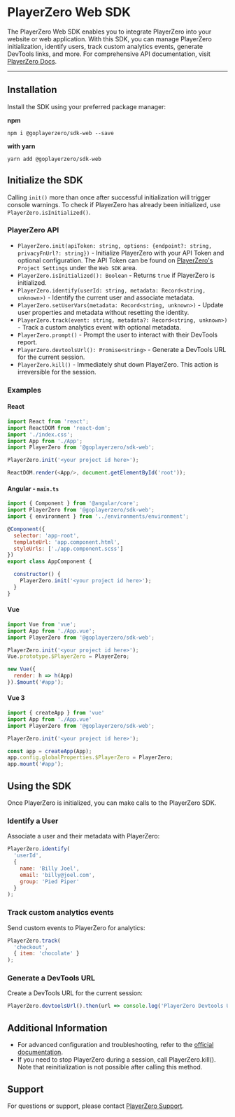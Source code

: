 # PlayerZero Web SDK

The PlayerZero Web SDK enables you to integrate PlayerZero into your website or web application. With this SDK, you can
manage PlayerZero initialization, identify users, track custom analytics events, generate DevTools links, and more. For
comprehensive API documentation,
visit [PlayerZero Docs](https://playerzero.ai/docs/developer-guide/configuration-guides/capturing-user-sessions/npm).

---

## Installation

Install the SDK using your preferred package manager:

**npm**

```shell
npm i @goplayerzero/sdk-web --save
```

**with yarn**

```shell
yarn add @goplayerzero/sdk-web
```

## Initialize the SDK

Calling `init()` more than once after successful initialization will trigger console warnings. To check if PlayerZero
has already been initialized, use `PlayerZero.isInitialized()`.

### PlayerZero API

* `PlayerZero.init(apiToken: string, options: {endpoint?: string, privacyFnUrl?: string})` - Initialize PlayerZero with
  your API Token and optional configuration. The API Token can be found on [PlayerZero's](https://playerzero.ai)
  `Project Settings` under the `Web SDK` area.
* `PlayerZero.isInitialized(): Boolean` - Returns `true` if PlayerZero is initialized.
* `PlayerZero.identify(userId: string, metadata: Record<string, unknown>)` - Identify the current user and associate
  metadata.
* `PlayerZero.setUserVars(metadata: Record<string, unknown>)` - Update user properties and metadata without resetting
  the identity.
* `PlayerZero.track(event: string, metadata?: Record<string, unknown>)` - Track a custom analytics event with optional
  metadata.
* `PlayerZero.prompt()` - Prompt the user to interact with their DevTools report.
* `PlayerZero.devtoolsUrl(): Promise<string>` - Generate a DevTools URL for the current session.
* `PlayerZero.kill()` - Immediately shut down PlayerZero. This action is irreversible for the session.

### Examples

#### React

```javascript
import React from 'react';
import ReactDOM from 'react-dom';
import './index.css';
import App from './App';
import PlayerZero from '@goplayerzero/sdk-web';

PlayerZero.init('<your project id here>');

ReactDOM.render(<App/>, document.getElementById('root'));
```

#### Angular - `main.ts`

```javascript
import { Component } from '@angular/core';
import PlayerZero from '@goplayerzero/sdk-web';
import { environment } from '../environments/environment';

@Component({
  selector: 'app-root',
  templateUrl: 'app.component.html',
  styleUrls: ['./app.component.scss']
})
export class AppComponent {

  constructor() {
    PlayerZero.init('<your project id here>');
  }
}
```

#### Vue

```javascript
import Vue from 'vue';
import App from './App.vue';
import PlayerZero from '@goplayerzero/sdk-web';

PlayerZero.init('<your project id here>');
Vue.prototype.$PlayerZero = PlayerZero;

new Vue({
  render: h => h(App)
}).$mount('#app');
```

#### Vue 3

```javascript
import { createApp } from 'vue'
import App from './App.vue'
import PlayerZero from '@goplayerzero/sdk-web';

PlayerZero.init('<your project id here>');

const app = createApp(App);
app.config.globalProperties.$PlayerZero = PlayerZero;
app.mount('#app');
```

## Using the SDK

Once PlayerZero is initialized, you can make calls to the PlayerZero SDK.

### Identify a User

Associate a user and their metadata with PlayerZero:

```javascript
PlayerZero.identify(
  'userId',
  {
    name: 'Billy Joel',
    email: 'billy@joel.com',
    group: 'Pied Piper'
  }
);
```

### Track custom analytics events

Send custom events to PlayerZero for analytics:

```javascript
PlayerZero.track(
  'checkout',
  { item: 'chocolate' }
);
```

### Generate a DevTools URL

Create a DevTools URL for the current session:

```javascript
PlayerZero.devtoolsUrl().then(url => console.log('PlayerZero Devtools URL', url));
```

## Additional Information

* For advanced configuration and troubleshooting, refer to the [official documentation](https://playerzero.ai).
* If you need to stop PlayerZero during a session, call PlayerZero.kill(). Note that reinitialization is not possible
  after calling this method.

## Support

For questions or support, please contact [PlayerZero Support](mailto:support@playerzero.ai).
